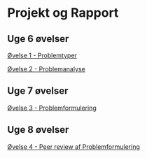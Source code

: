 # Projekt og Rapport

## Uge 6 øvelser

[Øvelse 1 - Problemtyper](Exercises/ProjekterOgRapport/Uge6/Øvelse1.md)

[Øvelse 2 - Problemanalyse](Exercises/ProjektOgRapport/Uge6/Øvelse2.md)

## Uge 7 øvelser

[Øvelse 3 - Problemformulering](Exercises/ProjektOgRapport/Uge7/Øvelse3.md)

## Uge 8 øvelser

[Øvelse 4 - Peer review af Problemformulering](Exercises/ProjektOgRapport/Uge8/Øvelse4.md)
